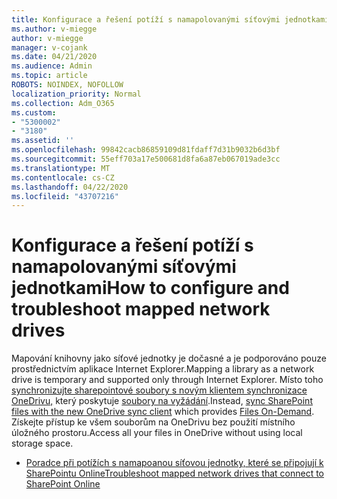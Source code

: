 ```yaml
---
title: Konfigurace a řešení potíží s namapolovanými síťovými jednotkami
ms.author: v-miegge
author: v-miegge
manager: v-cojank
ms.date: 04/21/2020
ms.audience: Admin
ms.topic: article
ROBOTS: NOINDEX, NOFOLLOW
localization_priority: Normal
ms.collection: Adm_O365
ms.custom:
- "5300002"
- "3180"
ms.assetid: ''
ms.openlocfilehash: 99842cacb86859109d81fdaff7d31b9032b6d3bf
ms.sourcegitcommit: 55eff703a17e500681d8fa6a87eb067019ade3cc
ms.translationtype: MT
ms.contentlocale: cs-CZ
ms.lasthandoff: 04/22/2020
ms.locfileid: "43707216"
---
```

# <a name="how-to-configure-and-troubleshoot-mapped-network-drives"></a><span data-ttu-id="bed1f-102">Konfigurace a řešení potíží s namapolovanými síťovými jednotkami</span><span class="sxs-lookup"><span data-stu-id="bed1f-102">How to configure and troubleshoot mapped network drives</span></span>

<span data-ttu-id="bed1f-103">Mapování knihovny jako síťové jednotky je dočasné a je podporováno pouze prostřednictvím aplikace Internet Explorer.</span><span class="sxs-lookup"><span data-stu-id="bed1f-103">Mapping a library as a network drive is temporary and supported only through Internet Explorer.</span></span> <span data-ttu-id="bed1f-104">Místo toho [synchronizujte sharepointové soubory s novým klientem synchronizace OneDrivu,](https://support.office.com/article/6de9ede8-5b6e-4503-80b2-6190f3354a88) který poskytuje [soubory na vyžádání](https://support.office.com/article/0e6860d3-d9f3-4971-b321-7092438fb38e).</span><span class="sxs-lookup"><span data-stu-id="bed1f-104">Instead, [sync SharePoint files with the new OneDrive sync client](https://support.office.com/article/6de9ede8-5b6e-4503-80b2-6190f3354a88) which provides [Files On-Demand](https://support.office.com/article/0e6860d3-d9f3-4971-b321-7092438fb38e).</span></span> <span data-ttu-id="bed1f-105">Získejte přístup ke všem souborům na OneDrivu bez použití místního úložného prostoru.</span><span class="sxs-lookup"><span data-stu-id="bed1f-105">Access all your files in OneDrive without using local storage space.</span></span>

* [<span data-ttu-id="bed1f-106">Poradce při potížích s namapoanou síťovou jednotky, které se připojují k SharePointu Online</span><span class="sxs-lookup"><span data-stu-id="bed1f-106">Troubleshoot mapped network drives that connect to SharePoint Online</span></span>](https://docs.microsoft.com/sharepoint/support/administration/troubleshoot-mapped-network-drives)